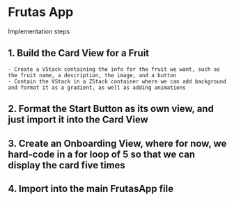 #  Frutas App

Implementation steps

## 1. Build the Card View for a Fruit
    - Create a VStack containing the info for the fruit we want, such as the fruit name, a description, the image, and a button
    - Contain the VStack in a ZStack container where we can add background and format it as a gradient, as well as adding animations
    
## 2. Format the Start Button as its own view, and just import it into the Card View
## 3. Create an Onboarding View, where for now, we hard-code in a for loop of 5 so that we can display the card five times
## 4. Import into the main FrutasApp file
    


